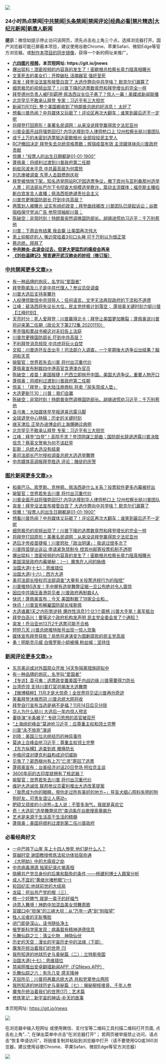 ![](https://raw.githubusercontent.com/fqnews/bnews/master/64photo/fqnews-qr.jpg)

<div id="tt">
<h3>24小时热点禁闻|<a href="#%E4%B8%AD%E5%85%B1%E7%A6%81%E9%97%BB%E6%9B%B4%E5%A4%9A%E6%96%87%E7%AB%A0">中共禁闻</a>|<a href="#%E5%9B%BE%E7%89%87%E6%96%B0%E9%97%BB%E6%9B%B4%E5%A4%9A%E6%96%87%E7%AB%A0">头条禁闻</a>|<a href="#%E6%96%B0%E9%97%BB%E8%AF%84%E8%AE%BA%E6%9B%B4%E5%A4%9A%E6%96%87%E7%AB%A0">禁闻评论|<a href="#%E5%BF%85%E7%9C%8B%E7%BB%8F%E5%85%B8%E5%A5%BD%E6%96%87">经典必看|<a href="/video.md#%E7%A6%81%E7%89%87%E7%B2%BE%E9%80%89">禁片精选</a>|<a href="https://github.com/fqnews/djy/blob/master/gb/nf1351518.md#1">大纪元新闻</a>|<a href="https://github.com/fqnews/ntdtv/blob/master/gb/prog204.md#1">新唐人新闻</a></h3>
<div><b>提示：</b>微信如提示停止访问该网页，须先点击右上角三个点，选择浏览器打开。国产浏览器可能已屏蔽本项目，建议使用谷歌Chrome、苹果Safari、微软Edge等官方浏览器。或<a href="https://github.com/fqnews/bnews/blob/master/%E5%88%B6%E4%BD%9Cgit%E7%A6%81%E9%97%BB%E9%95%9C%E5%83%8F.md">制作本项目的同步镜像</a>，获得一个新的网址来推广。</div>
<ul>
<li><b><a href="http://d1.bdrive.tk/64.mp4" target="_blank">六四图片视频</a>，本页短网址: https://git.io/jnews</b></li>
<li><a href="/topimagenews/20201110/1428731.md">爆出猛料！泄密视频的内容真的发生了！密歇根总检察长竟力阻真相曝光</a></li>
<li><a href="/cnnews/20201110/1428777.md">文革死去的美女们：开膛破肚 活摘器官 强奸至死</a></li>
<li><a href="/topimagenews/20201110/1428985.md">突发！拜登没法宣布接管白宫了 大选作弊向中共学啥？ 默克尔们漏算了</a></li>
<li><a href="/topimagenews/20201110/1428737.md">细思极恐的视频出现了！川普下降的选票数竟然和拜登增长的完全一样</a></li>
<li><a href="/cnnews/20201111/1429079.md">拜登德州负责人被FBI羁押 佩洛西议长位子悬了？惊人一幕！美媒成新闻联播</a></li>
<li><a href="/cbnews/20201110/1428866.md">北京罕见不敢承认拜登 专家：习近平有三大担忧</a></li>
<li><a href="/taiwannews/20201110/1428953.md">新闻11月11日: 整个美国都收到了特朗普总统的好消息！ 太好了</a></li>
<li><a href="/topimagenews/20201110/1428738.md">想看川普热闹？中共媒体又玩砸了！评论区再次大翻车：谁笑到最后还不一定呢</a></li>
<li><a href="/topimagenews/20201110/1428736.md">将拜登打回原形！美著名民调网：从来没说拜登赢得宾夕法尼亚州</a></li>
<li><a href="/topimagenews/20201111/1429032.md">川普全面开战将强势回归? 内华达撞到华人律师枪口上 12州检察长挺川普团队</a></li>
<li><a href="/cnnews/20201110/1428896.md">成千上万的未密封选票抵达密歇根州 全部投给民主党人</a></li>
<li><a href="/bannedvideo/20201111/1429062.md">RCP撤回决定 拜登失去总统资格票数；辉瑞疫苗有效 主流媒体抹杀川普政府贡献</a></li>
<li><a href="/topimagenews/20201110/1428739.md">惊爆！“投票人的出生日期都是01-01-1900”</a></li>
<li><a href="/cbnews/20201111/1429112.md">蓬佩奥：将顺利过渡到川普政府第二任期</a></li>
<li><a href="/headline/20201111/1429162.md">蚂蚁风波未平息 中共最高层为何震怒</a></li>
<li><a href="/cbnews/20201110/1428740.md">刘志庚被调查 东莞人击鼓燃炮庆祝</a></li>
<li><a href="/bannedvideo/20201110/1428996.md">拜登被悄悄下架，知名选举网站RCP因选票争议，撤下宾州与亚利桑那州选举人票；司法部长巴尔下令彻查大规模选举欺诈，震动主流媒体；福克斯主播掐断白宫发言人直播；佩洛西拒绝谴责社会主义</a></li>
<li><a href="/cbnews/20201111/1429198.md">川普忽更换国防部长 吓到中共高层？</a></li>
<li><a href="/bannedvideo/20201111/1429165.md">两策划人被曝光 证实有组织政变；拜登曲线被改 川普团队已提起诉讼；谷歌阻档保守党派广告 参院领袖挺川普；</a></li>
<li><a href="/cbnews/20201110/1428920.md">陈破空：非常时刻！特朗普突然调换国防部长。胡锡进慌劝习近平：千万别惹他</a></li>
<li><a href="/cnnews/20201111/1429046.md">川普：下周会有结果 我会赢 让美国再次伟大</a></li>
<li><a href="/health/20201111/1429134.md">患上抑郁症的人 嘴边常挂着3句口头禅 可千万别以为很正常</a></li>
<li><a href="/ssgc/20201110/1428991.md">蔡总统，拜拜了</a></li>
<li><b><a href="/comments/20200211/1275071.md" target="_blank">中共肺炎-此波会过去，但更大更猛烈的瘟疫会再来</a></b></li>
<li><b><a href="/comments/20200207/1272816.md" target="_blank">《刘伯温碑记》预言避开武汉肺炎的妙招（修订版）</a></b></li>
</ul>
</div>

<div class="catlist">
<h3><a href="/cbnews/" target="_blank">中共禁闻</a><span><a href="/cbnews/" target="_blank" rel="nofollow">更多文章>></a></span></h3>
<ul>
<li><a href="/comments/20201111/1428702.md" target="_blank">有一种品牌的炮灰，名字叫“爱国者”</a></li>
<li><a href="/cbnews/20201111/1429306.md" target="_blank">拜登胞弟及儿子是中共代理人？参议员促调查</a></li>
<li><a href="/cbnews/20201111/1429292.md" target="_blank">川普大选后支持率攀升</a></li>
<li><a href="/cbnews/20201111/1429275.md" target="_blank">人权律师致信中共领导人：任何语言、文字无法再现政府的下流和不道德</a></li>
<li><a href="/cbnews/20201111/1429248.md" target="_blank">江峰：裴洛西将失议长大位，民主党终极计划落空； 蓬培奥关键时刻力挺川普【江峰时刻】</a></li>
<li><a href="/cbnews/20201111/1429225.md" target="_blank">天亮时分：死人爱拜登；川普赢得北卡；拜登让美国更加撕裂；蓬佩奥说川普将迎来第二任期（政论天下第272集 20201110）</a></li>
<li><a href="/cbnews/20201111/1429210.md" target="_blank">李克强和栗战书被这对夫妇告上法庭</a></li>
<li><a href="/cbnews/20201111/1429198.md" target="_blank">川普忽更换国防部长 吓到中共高层？</a></li>
<li><a href="/cbnews/20201111/1429197.md" target="_blank">不利拜登消息频现 中共终将玩火自焚</a></li>
<li><a href="/cbnews/20201111/1429185.md" target="_blank">文昭：川普连环反击出手！司法部介入调查，一个星期後大选争讼出结果？脑洞和天意</a></li>
<li><a href="/comments/20201111/1429066.md" target="_blank">喻智官：世界若失去川普 将付出沉重代价</a></li>
<li><a href="/cbnews/20201111/1429145.md" target="_blank">蓬佩奥宣布制裁四中港高官含港澳办官员</a></li>
<li><a href="/cbnews/20201111/1429143.md" target="_blank">陈破空：疫苗！美国报捷！巴西立即抛开中国。美国大选争议，重要人物开口</a></li>
<li><a href="/cbnews/20201111/1429112.md" target="_blank">蓬佩奥：将顺利过渡到川普政府第二任期</a></li>
<li><a href="/cbnews/20201111/1429056.md" target="_blank">惊呆！「拜登」变大陆注册商标 将卖「尿失禁成人垫」</a></li>
<li><a href="/cbnews/20201110/1428990.md" target="_blank">大选更新11.10：川普：我们会赢</a></li>
<li><a href="/cbnews/20201110/1428920.md" target="_blank">陈破空：非常时刻！特朗普突然调换国防部长。胡锡进慌劝习近平：千万别惹他</a></li>
<li><a href="/cbnews/20201110/1428892.md" target="_blank">袁弓夷：大陆媒体早早报道喜讯露马脚</a></li>
<li><a href="/cbnews/20201110/1428723.md" target="_blank">全球退党中心特稿：历史的关键时刻</a></li>
<li><a href="/cbnews/20201110/1428724.md" target="_blank">继天津后 正举办进博会的上海爆确诊病例</a></li>
<li><a href="/cbnews/20201110/1428866.md" target="_blank">北京罕见不敢承认拜登 专家：习近平有三大担忧</a></li>
<li><a href="/cbnews/20201110/1428863.md" target="_blank">江峰：拜登“白登”！高院不灵？登顶阴谋三部曲；国防部长辞退透露川普决胜信念？蔡英文贺电为何不该赶早</a></li>
<li><a href="/cbnews/20201110/1428821.md" target="_blank">彭斯：总统大选没有结束</a></li>
<li><a href="/cbnews/20201110/1428820.md" target="_blank">美司法部长巴尔授权调查总统大选选举舞弊</a></li>
<li><a href="/cbnews/20201110/1428742.md" target="_blank">中共媒体高调报拜登胜选 评论：赌徒的庆贺</a></li>

</ul>
</div>
<div class="catlist">
<h3><a href="/topimagenews/" target="_blank">图片新闻</a><span><a href="/topimagenews/" target="_blank" rel="nofollow">更多文章>></a></span></h3>
<ul>
<li><a href="/topimagenews/20201111/1429226.md" target="_blank">和奥巴马、索罗斯、克林顿、佩洛西是什么关系？投票软件更多内幕被挖出</a></li>
<li><a href="/comments/20201111/1429066.md" target="_blank">喻智官：世界若失去川普 将付出沉重代价</a></li>
<li><a href="/topimagenews/20201111/1429032.md" target="_blank">川普全面开战将强势回归? 内华达撞到华人律师枪口上 12州检察长挺川普团队</a></li>
<li><a href="/topimagenews/20201110/1428985.md" target="_blank">突发！拜登没法宣布接管白宫了 大选作弊向中共学啥？ 默克尔们漏算了</a></li>
<li><a href="/topimagenews/20201110/1428739.md" target="_blank">惊爆！“投票人的出生日期都是01-01-1900”</a></li>
<li><a href="/topimagenews/20201110/1428738.md" target="_blank">想看川普热闹？中共媒体又玩砸了！评论区再次大翻车：谁笑到最后还不一定呢</a></li>
<li><a href="/topimagenews/20201110/1428737.md" target="_blank">细思极恐的视频出现了！川普下降的选票数竟然和拜登增长的完全一样</a></li>
<li><a href="/topimagenews/20201110/1428736.md" target="_blank">将拜登打回原形！美著名民调网：从来没说拜登赢得宾夕法尼亚州</a></li>
<li><a href="/topimagenews/20201110/1428735.md" target="_blank">选后才传疫苗捷报！川普怒批「政治阴谋」：我说过很多次了</a></li>
<li><a href="/topimagenews/20201110/1428733.md" target="_blank">川普阵营提出诉讼 申请紧急禁制令 控宾州邮寄投票机制不透明</a></li>
<li><a href="/topimagenews/20201110/1428731.md" target="_blank">爆出猛料！泄密视频的内容真的发生了！密歇根总检察长竟力阻真相曝光</a></li>
<li><a href="/comments/20201110/1428660.md" target="_blank">美国深层政府内幕揭秘：（一）魔鬼在人间的脉络</a></li>
<li><a href="/comments/20201110/1428674.md" target="_blank">治国大道(十七)：思维错位</a></li>
<li><a href="/comments/20201110/1428663.md" target="_blank">治国大道(十六)：西方大道</a></li>
<li><a href="/topimagenews/20201110/1428627.md" target="_blank">美司法部长授权司法部调查“大量有关投票违规行为的指控”</a></li>
<li><a href="/topimagenews/20201110/1428626.md" target="_blank">川普推特5连发！手中握有选举舞弊证据一旦公布绝对令人震惊</a></li>
<li><a href="/topimagenews/20201110/1428520.md" target="_blank">因应中共镇压香港异见者 川普政府再制裁4人</a></li>
<li><a href="/topimagenews/20201110/1428491.md" target="_blank">快讯！蓬佩奥宣布：今天 美国制裁了19家企业和…</a></li>
<li><a href="/topimagenews/20201110/1428480.md" target="_blank">快讯！川普宣布解雇国防部长埃斯佩</a></li>
<li><a href="/topimagenews/20201110/1428464.md" target="_blank">大选谁赢1天之内形势逆转 爆炸性消息1个比1个震撼 川普大手笔！美军抵台</a></li>
<li><a href="/topimagenews/20201109/1428402.md" target="_blank">拜登白高兴！要等这个政府机构发声明 民主党全委会发了个通知？</a></li>
<li><a href="/topimagenews/20201109/1428231.md" target="_blank">突发！乔治亚州13万2千选票可能不合格</a></li>
<li><a href="/topimagenews/20201109/1428204.md" target="_blank">短短几天 川普总统推特账号出现一惊人现象</a></li>
<li><a href="/comments/20201109/1428146.md" target="_blank">媒体宣布拜登获胜？局势将速演变为围剿腐败的民主党高层</a></li>
<li><a href="/topimagenews/20201109/1428149.md" target="_blank">勇！明斯克示威 白俄罗斯小姐被捕 粉丝喊：坚持住</a></li>

</ul>
</div>
<div class="catlist">
<h3><a href="/comments/" target="_blank">新闻评论</a><span><a href="/comments/" target="_blank" rel="nofollow">更多文章>></a></span></h3>
<ul>
<li><a href="/comments/20201111/1429312.md" target="_blank">东京奥运或对外国观众开放 14天免隔离措施研拟中</a></li>
<li><a href="/comments/20201111/1428702.md" target="_blank">有一种品牌的炮灰，名字叫“爱国者”</a></li>
<li><a href="/comments/20201111/1429281.md" target="_blank">【专访】袁弓夷：选票政变置美国于内战边缘 川普需要得力防长</a></li>
<li><a href="/comments/20201111/1429274.md" target="_blank">台湾侨领 支持川普打官司揭发大选舞弊</a></li>
<li><a href="/comments/20201111/1429257.md" target="_blank">【微博精粹】11月才是大惊奇！全世界将见证川普再创奇迹</a></li>
<li><a href="/comments/20201111/1429251.md" target="_blank">笑看拜登沐猴而冠 川普总统大网将收</a></li>
<li><a href="/comments/20201111/1429250.md" target="_blank">拜登自行宣布当选是祸不是福？11月14日后见分晓</a></li>
<li><a href="/comments/20201111/1429249.md" target="_blank">华人为什么挺川 大选后一年内惊人预言</a></li>
<li><a href="/comments/20201111/1429239.md" target="_blank">妻排演“半条被子” 专研习思想的高官被双开</a></li>
<li><a href="/comments/20201111/1429220.md" target="_blank">“上海组织峰会”莫迪呛习近平：应尊重主权和领土完整</a></li>
<li><a href="/comments/20201111/1429216.md" target="_blank">川普“永不放弃”演讲</a></li>
<li><a href="/comments/20201111/1429215.md" target="_blank">刘晓：美国三位总统经历的神异事件</a></li>
<li><a href="/comments/20201111/1429200.md" target="_blank">莫迪上合峰会呛习近平：尊重主权领土完整</a></li>
<li><a href="/comments/20201111/1429199.md" target="_blank">【东方纵横】追查到底 撤换防长</a></li>
<li><a href="/comments/20201111/1429187.md" target="_blank">中俄间谍对捷克利益构成迫切威胁</a></li>
<li><a href="/comments/20201111/1429180.md" target="_blank">见鬼了？密西根州有上万“亡灵”寄回了选票</a></li>
<li><a href="/comments/20201111/1429178.md" target="_blank">蓬佩奥宣布：台美经济对话20日登场 柯拉克主谈</a></li>
<li><a href="/comments/20201111/1429177.md" target="_blank">3600年前的古印度就拥有了核武器？</a></li>
<li><a href="/comments/20201111/1429066.md" target="_blank">喻智官：世界若失去川普 将付出沉重代价</a></li>
<li><a href="/comments/20201111/1429156.md" target="_blank">维护大选诚信 联邦参议员霍利推出大选改革提案</a></li>
<li><a href="/comments/20201111/1429155.md" target="_blank">「我愿成为你的眼睛，带你走过所有美好的地方~」导盲犬细心照料失明的狗狗好友，可贵友谊让人感动~</a></li>
<li><a href="/comments/20201111/1429154.md" target="_blank">肥硕又顽皮的小浣熊~主人说：不管多淘气，我就是喜欢它</a></li>
<li><a href="/comments/20201111/1429142.md" target="_blank">奇！大选前“选举舞弊惩罚”类词条在谷歌搜索量飙升</a></li>
<li><a href="/comments/20201111/1429141.md" target="_blank">艺术是来源于生活高于生活的精髓</a></li>
<li><a href="/comments/20201111/1429109.md" target="_blank">蓬佩奥：美国将顺利过渡到第二任川普政府</a></li>

</ul>
</div>

<div class="catlist">
<h3>必看经典好文</h3>
<ul>
<li><a href="/cbnews/20200611/1343057.md" target="_blank">一中巴摔下山崖 车上十四人惨死 他们是什么人？</a></li>
<li><a href="/comments/20200511/1322384.md" target="_blank">穿越时空 谢田教授修炼法轮功体验宿命通</a></li>
<li><a href="/comments/20200203/1269785.md" target="_blank">《大明劫》中的大瘟疫之劫</a></li>
<li><a href="/ccpdope/20200412/1311165.md" target="_blank">中共病毒溯源 独家纪录片揭真相</a></li>
<li><a href="/comments/20201010/1411228.md" target="_blank">隐瞒共产党员身份的后果和豁免的条件 ——杨建利博士入籍案分析</a></li>
<li><a href="/lifebaike/20200527/1334909.md" target="_blank">成人不宜的“黄继光堵枪眼”(一)</a></li>
<li><a href="/comments/20200920/582873.md" target="_blank">轮回纪实:地球前世的大结局</a></li>
<li><a href="/comments/20200929/1405201.md" target="_blank">龙延：挖出共产党的根（三）</a></li>
<li><a href="/funmedia/20200713/1359909.md" target="_blank">修一个好脾气 就是一辈子的好福气</a></li>
<li><a href="/topimagenews/20170208/656009.md" target="_blank">诗意入舞境！神韵中加混血美女领舞周歌</a></li>
<li><a href="/cbnews/20200624/1349641.md" target="_blank">官媒口中“担保”的三峡大坝：从“万年一遇”到“别指望”</a></li>
<li><a href="/comments/20200606/783250.md" target="_blank">牲人论者的无耻嘴脸</a></li>
<li><a href="/tculture/20200803/1373949.md" target="_blank">闭门即是深山，读书随处净土</a></li>
<li><a href="/cbnews/20200823/1384378.md" target="_blank">俄罗斯科学家发现：病毒载有精神道德信息</a></li>
<li><a href="/tculture/20190101/1056889.md" target="_blank">乐舞仙踪之三：落尘化物　神隐仙伏</a></li>
<li><a href="/tculture/20121025/73066.md" target="_blank">历史的天空：漫长的宇宙历史中的法缘（下部）</a></li>
<li><a href="/topimagenews/20180519/944624.md" target="_blank">魔鬼在统治着我们的世界 (1)</a></li>
<li><a href="/tculture/xiulian/20170614/774347.md" target="_blank">我所知道的地球历史与奥秘篇（二）：兰特斯帝国</a></li>
<li><a href="/comments/20201110/1428674.md" target="_blank">治国大道(十七)：思维错位</a></li>
<li><a href="/comments/20200503/1322531.md" target="_blank">禁闻网推出安卓翻墙新闻APP（FQNews APP）</a></li>
<li><a href="/tculture/20190101/792146.md" target="_blank">乐舞仙踪之六：有乐几变 感天降神</a></li>
<li><a href="/comments/20200816/1381118.md" target="_blank">天目所见：川普将再赢总统大选 共和党掌参众两院</a></li>
<li><a href="/topimagenews/20171210/868397.md" target="_blank">我所知道的地球历史与奥秘篇（七）：揭秘柳枝接骨、千年人参</a></li>
<li><a href="/topimagenews/20180620/960677.md" target="_blank">魔鬼在统治着我们的世界(17)：艺术篇</a></li>
<li><a href="/comments/20190418/1115565.md" target="_blank">修炼笔记：新宇宙的神话-补天的故事</a></li>

</ul>
</div>

本页短网址: https://git.io/jnews

![](https://raw.githubusercontent.com/fqnews/bnews/master/64photo/fqnews-qr.jpg)

在浏览器中输入短网址 或使用微信、支付宝等二维码工具扫描二维码打开页面, 点击右上角"...", 在弹出菜单中点击“在浏览器打开”； 若网页被举报禁止访问，请点击“恢复申请访问”，将链接复制并粘贴到浏览器中打开（请不要使用QQ或360浏览器，建议使用谷歌Chrome、苹果Safari、微软Edge等官方浏览器）

![](https://raw.githubusercontent.com/fqnews/bnews/master/64photo/wx.jpg)